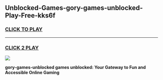 
## Unblocked-Games-gory-games-unblocked-Play-Free-kks6f
<h3>
<a href="https://premium76.site?title=gory-games-unblocked&ref=23A">CLICK TO PLAY</a></h3>
<hr>

<h3>
<a href="https://premium76.site?title=gory-games-unblocked&ref=23A">CLICK 2 PLAY</a>
  
</h3>

<a href="https://premium76.site?title=gory-games-unblocked&ref=23A"><img src="https://clearcache.store/games.png"></a>


**gory-games-unblocked games unblocked: Your Gateway to Fun and Accessible Online Gaming**
